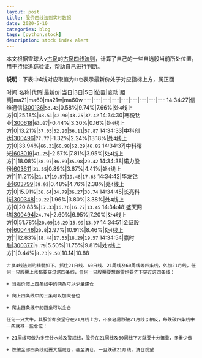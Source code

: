 ```yaml
---
layout: post
title: 股价四线法则实时数据
date: 2020-5-10
categories: blog
tags: [python,stock]
description: stock index alert
---
```



本文根据雪球大v[古泉](https://xueqiu.com/u/7148646888)的[古泉四线法则](https://xueqiu.com/7148646888/130498192)，计算了自己的一些自选股当前所处位置，用于持续追踪验证，帮助自己进行判断。

**说明**：下表中4线对应取值为`红色`表示最新价处于对应指标上方，属正面

时间|名称|代码|最新价|当日|3日|5日|位置|变动|距离|ma21|ma60|ma21w|ma60w
---|---|---|---|---|---|---|---|---
14:34:27|信维通信|[300136](https://xueqiu.com/S/SZ300136)|`53.43`|0.58%|9.74%|7.66%|处`4`线上方|0|25.18%|`48.51`|`42.90`|`43.25`|`37.42`
14:34:30|寒锐钴业|[300618](https://xueqiu.com/S/SZ300618)|`63.07`|-0.44%|3.30%|0.16%|处`4`线上方|0|13.21%|`57.05`|`52.20`|`56.11`|`57.87`
14:34:33|中科创达|[300496](https://xueqiu.com/S/SZ300496)|`77.77`|-1.32%|2.24%|13.18%|处`4`线上方|0|33.94%|`66.31`|`60.98`|`62.29`|`46.82`
14:34:37|中科曙光|[603019](https://xueqiu.com/S/SH603019)|`41.25`|-2.57%|7.81%|3.95%|处`4`线上方|1|18.08%|`38.97`|`36.89`|`35.98`|`29.42`
14:34:38|诺力股份|[603611](https://xueqiu.com/S/SH603611)|`21.55`|0.89%|3.67%|4.41%|处`4`线上方|1|11.21%|`21.17`|`19.57`|`19.48`|`17.63`
14:34:42|华友钴业|[603799](https://xueqiu.com/S/SH603799)|`39.92`|0.48%|4.76%|2.38%|处`4`线上方|0|15.91%|`36.64`|`34.79`|`36.27`|`30.74`
14:34:45|长亮科技|[300348](https://xueqiu.com/S/SZ300348)|`19.22`|1.96%|3.80%|3.38%|处`4`线上方|0|20.83%|`17.33`|`16.76`|`16.77`|`13.45`
14:34:48|盛天网络|[300494](https://xueqiu.com/S/SZ300494)|`24.74`|-2.60%|6.95%|7.20%|处`4`线上方|0|51.78%|`20.09`|`16.29`|`15.99`|`13.97`
14:34:51|金证股份|[600446](https://xueqiu.com/S/SH600446)|`20.8`|2.97%|10.91%|8.46%|处`4`线上方|1|12.83%|`18.44`|`17.55`|`18.29`|`19.57`
14:34:54|赢时胜|[300377](https://xueqiu.com/S/SZ300377)|`9.79`|5.50%|11.75%|9.81%|处`2`线上方|1|0.44%|`8.73`|`9.50`|10.14|10.88

```
古泉4线法则的精髓如下。抓住21日线、60日线、21周线及60周线等四条线，外加21月线，任何一只股票上涨都要穿过这四条线，任何一只股票要想爆雷也要先下穿过这四条线：

+ 当股价爬上四条线中的两条可以少量建仓

+ 爬上四条线中的三条可以加大仓位

+ 爬上四条线中的四条可以全仓

任何一只大牛，其股价都会坚守在21月线上方，不会轻易跌破21月线；相反，每跌破四条线中一条就减一些仓位：

+ 21周线可做为多空分水岭及警戒线，股价在21周线及60周线下方就要十分慎重，多看少做

+ 跌破全部四条线就要大幅减仓，甚至清仓，一旦跌破21月线，清仓观望
```